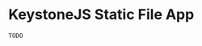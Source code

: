 <!--[meta]
section: packages
title: KeystoneJS Static File App
[meta]-->

# KeystoneJS Static File App

```DOCS_TODO
TODO
```
